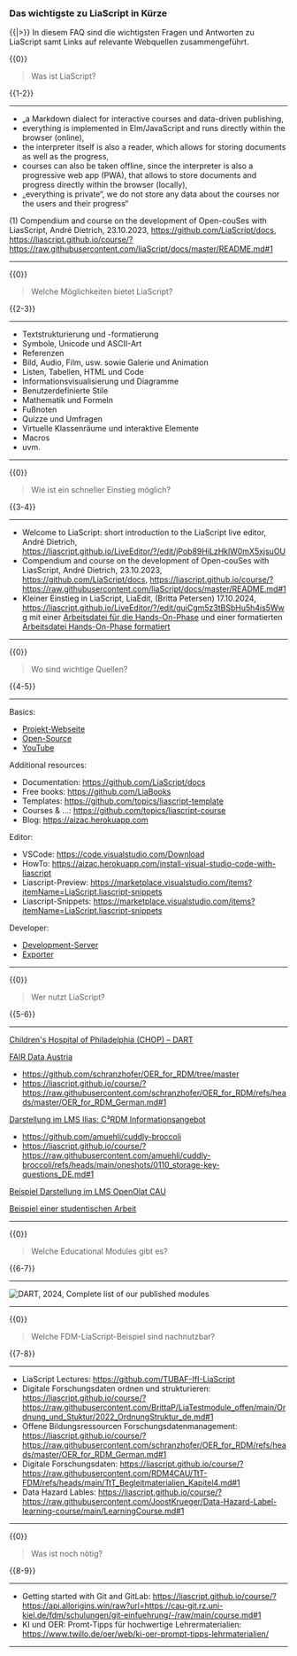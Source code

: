 

<!--
author:   Canan Hastik, Gudrun Schwenk
email:    c.hastik@igsd-ev.de
version:  0.1.0
language: de
narrator: Deutsch Female
icon:     https://raw.githubusercontent.com/chastik/Beratung_Dateityp_Bild/refs/heads/main/SODa-Logo_full.svg
link:     https://raw.githubusercontent.com/chastik/Beratung/refs/heads/main/soda.css
comment:  Dieses Modul....
-->


### Das wichtigste zu LiaScript in Kürze

{{|>}}
In diesem FAQ sind die wichtigsten Fragen und Antworten zu LiaScript samt Links auf relevante Webquellen zusammengeführt. 

{{0}}
>Was ist LiaScript?

{{1-2}}
***************
- „a Markdown dialect for interactive courses and data-driven publishing,
- everything is implemented in Elm/JavaScript and runs directly within the browser (online),
- the interpreter itself is also a reader, which allows for storing documents as well as the progress,
- courses can also be taken offline, since the interpreter is also a progressive web app (PWA), that allows to store documents and progress directly within the browser (locally),
- „everything is private“, we do not store any data about the courses nor the users and their progress“ 

(1) Compendium and course on the development of Open-couSes with LiasScript, André Dietrich, 23.10.2023,  https://github.com/LiaScript/docs, https://liascript.github.io/course/?https://raw.githubusercontent.com/liaScript/docs/master/README.md#1
***************


{{0}}
>Welche Möglichkeiten bietet LiaScript?

{{2-3}}
***************
- Textstrukturierung und -formatierung
- Symbole, Unicode und ASCII-Art
- Referenzen
- Bild, Audio, Film, usw. sowie Galerie und Animation
- Listen, Tabellen, HTML und Code
- Informationsvisualisierung und Diagramme
- Benutzerdefinierte Stile
- Mathematik und Formeln
- Fußnoten
- Quizze und Umfragen
- Virtuelle Klassenräume und interaktive Elemente
- Macros
- uvm.
***************

{{0}}
>Wie ist ein schneller Einstieg möglich?

{{3-4}}
***************
- Welcome to LiaScript: short introduction to the LiaScript live editor, André Dietrich, https://liascript.github.io/LiveEditor/?/edit/jPob89HiLzHklW0mX5xjsuOU
- Compendium and course on the development of Open-couSes with LiasScript, André Dietrich, 23.10.2023, https://github.com/LiaScript/docs, https://liascript.github.io/course/?https://raw.githubusercontent.com/liaScript/docs/master/README.md#1
- Kleiner Einstieg in LiaScript, LiaEdit, (Britta Petersen) 17.10.2024, https://liascript.github.io/LiveEditor/?/edit/guiCgm5z3tBSbHu5h4is5Wwg mit einer [Arbeitsdatei für die Hands-On-Phase](https://liascript.github.io/LiveEditor/?/show/file/https://raw.githubusercontent.com/RDM4CAU/LiaPlayground/refs/heads/main/Einstieg-LiaScript_unformatiert.md) und einer formatierten [Arbeitsdatei Hands-On-Phase formatiert](https://liascript.github.io/LiveEditor/?/show/file/https://raw.githubusercontent.com/RDM4CAU/LiaPlayground/refs/heads/main/Einstieg-LiaScript.md)
***************

{{0}}
>Wo sind wichtige Quellen?

{{4-5}}
***************
Basics:

+ [Projekt-Webseite](https://LiaScript.github.io)
+ [Open-Source](https://github.com/liascript)
+ [YouTube](https://www.youtube.com/channel/UCyiTe2GkW_u05HSdvUblGYg)

Additional resources:

- Documentation: https://github.com/LiaScript/docs
- Free books: https://github.com/LiaBooks
- Templates: https://github.com/topics/liascript-template
- Courses & …: https://github.com/topics/liascript-course
- Blog: https://aizac.herokuapp.com

Editor: 

- VSCode: https://code.visualstudio.com/Download
- HowTo: https://aizac.herokuapp.com/install-visual-studio-code-with-liascript
- Liascript-Preview: https://marketplace.visualstudio.com/items?itemName=LiaScript.liascript-snippets
- Liascript-Snippets: https://marketplace.visualstudio.com/items?itemName=LiaScript.liascript-snippets 

Developer:

+ [Development-Server](https://www.npmjs.com/package/@liascript/devserver)
+ [Exporter](https://www.npmjs.com/package/@liascript/exporter)
***************

{{0}}
>Wer nutzt LiaScript?

{{5-6}}
***************
[Children's Hospital of Philadelphia (CHOP) – DART](https://arcus.github.io/education_modules/list_of_modules)

[FAIR Data Austria](https://zenodo.org/records/6923344)

- https://github.com/schranzhofer/OER_for_RDM/tree/master
- https://liascript.github.io/course/?https://raw.githubusercontent.com/schranzhofer/OER_for_RDM/refs/heads/master/OER_for_RDM_German.md#1

[Darstellung im LMS Ilias: C³RDM Informationsangebot](https://www.edulabs.uni-koeln.de/goto.php?target=fold_1513)

- https://github.com/amuehli/cuddly-broccoli
- https://liascript.github.io/course/?https://raw.githubusercontent.com/amuehli/cuddly-broccoli/refs/heads/main/oneshots/0110_storage-key-questions_DE.md#1

[Beispiel Darstellung im LMS OpenOlat CAU](https://lms.uni-kiel.de/url/RepositoryEntry/4888821877)

[Beispiel einer studentischen Arbeit](https://liascript.github.io/course/?https://raw.githubusercontent.com/RDM4CAU/Demos/main/literaturrecherche/digitaleliteraturrecherche.md#1)
***************

{{0}}
>Welche Educational Modules gibt es?

{{6-7}}
***************
![DART, 2024, Complete list of our published modules](https://arcus.github.io/education_modules/list_of_modules)<!--width="100%"-->
***************


{{0}}
>Welche FDM-LiaScript-Beispiel sind nachnutzbar?

{{7-8}}
***************
- LiaScript Lectures: https://github.com/TUBAF-IfI-LiaScript  
- Digitale Forschungsdaten ordnen und strukturieren: https://liascript.github.io/course/?https://raw.githubusercontent.com/BrittaP/LiaTestmodule_offen/main/Ordnung_und_Stuktur/2022_OrdnungStruktur_de.md#1
- Offene Bildungsressourcen Forschungsdatenmanagement:  https://liascript.github.io/course/?https://raw.githubusercontent.com/schranzhofer/OER_for_RDM/refs/heads/master/OER_for_RDM_German.md#1
- Digitale Forschungsdaten: https://liascript.github.io/course/?https://raw.githubusercontent.com/RDM4CAU/TtT-FDM/refs/heads/main/TtT_Begleitmaterialien_Kapitel4.md#1
- Data Hazard Lables: https://liascript.github.io/course/?https://raw.githubusercontent.com/JoostKrueger/Data-Hazard-Label-learning-course/main/LearningCourse.md#1
***************


{{0}}
>Was ist noch nötig?

{{8-9}}
***************
- Getting started with Git and GitLab: https://liascript.github.io/course/?https://api.allorigins.win/raw?url=https://cau-git.rz.uni-kiel.de/fdm/schulungen/git-einfuehrung/-/raw/main/course.md#1 
- KI und OER: Promt-Tipps für hochwertige Lehrermaterialien: https://www.twillo.de/oer/web/ki-oer-prompt-tipps-lehrmaterialien/
***************
